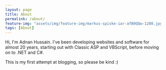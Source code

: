 ```yaml
---
layout: page
title: About
permalink: /about/
feature-img: "assets/img/feature-img/markus-spiske-iar-afB0QQw-1280.jpg"
tags: [About]
---
```


Hi, I'm Adnan Hussain. I've been developing websites and software for almost 20 years, starting out with Classic ASP and VBScript, before moving on to .NET and C#.

This is my first attempt at blogging, so please be kind :)
